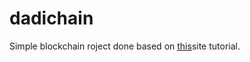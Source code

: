 # dadichain
Simple blockchain roject done based on [this](https://hackernoon.com/learn-blockchains-by-building-one-117428612f46)site tutorial.

